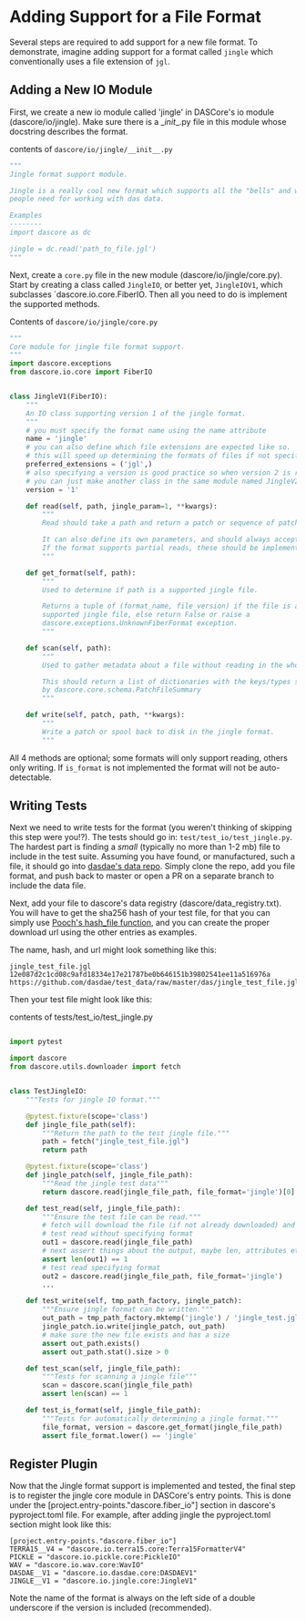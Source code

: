 # Adding Support for a File Format

Several steps are required to add support for a new file format. To demonstrate, imagine adding support for a
format called `jingle` which conventionally uses a file extension of `jgl`.

## Adding a New IO Module

First, we create a new io module called 'jingle' in DASCore's io module (dascore/io/jingle).
Make sure there is a \__init__.py file in this module whose docstring describes the format.

contents of `dascore/io/jingle/__init__.py`
```python
"""
Jingle format support module.

Jingle is a really cool new format which supports all the "bells" and whistles
people need for working with das data.

Examples
--------
import dascore as dc

jingle = dc.read('path_to_file.jgl')
"""
```

Next, create a `core.py` file in the new module (dascore/io/jingle/core.py). Start by creating
a class called `JingleIO`, or better yet, `JingleIOV1`, which subclasses `dascore.io.core.FiberIO.
Then all you need to do is implement the supported methods.

Contents of `dascore/io/jingle/core.py`

```python
"""
Core module for jingle file format support.
"""
import dascore.exceptions
from dascore.io.core import FiberIO


class JingleV1(FiberIO):
    """
    An IO class supporting version 1 of the jingle format.
    """
    # you must specify the format name using the name attribute
    name = 'jingle'
    # you can also define which file extensions are expected like so.
    # this will speed up determining the formats of files if not specified.
    preferred_extensions = ('jgl',)
    # also specifying a version is good practice so when version 2 is released
    # you can just make another class in the same module named JingleV2.
    version = '1'

    def read(self, path, jingle_param=1, **kwargs):
        """
        Read should take a path and return a patch or sequence of patches.

        It can also define its own parameters, and should always accept kwargs.
        If the format supports partial reads, these should be implemented as well.
        """

    def get_format(self, path):
        """
        Used to determine if path is a supported jingle file.

        Returns a tuple of (format_name, file_version) if the file is a
        supported jingle file, else return False or raise a
        dascore.exceptions.UnknownFiberFormat exception.
        """

    def scan(self, path):
        """
        Used to gather metadata about a file without reading in the whole file.

        This should return a list of dictionaries with the keys/types specified
        by dascore.core.schema.PatchFileSummary
        """

    def write(self, patch, path, **kwargs):
        """
        Write a patch or spool back to disk in the jingle format.
        """
```

All 4 methods are optional; some formats will only support reading,
others only writing. If `is_format` is not implemented the format will not
be auto-detectable.


## Writing Tests

Next we need to write tests for the format (you weren't thinking of skipping
this step were you!?). The tests should go in: `test/test_io/test_jingle.py`.
The hardest part is finding a *small* (typically no more than 1-2 mb) file to
include in the test suite. Assuming you have found, or manufactured, such
a file, it should go into [dasdae's data repo](https://github.com/DASDAE/test_data).
Simply clone the repo, add you file format, and push back to master or open a
PR on a separate branch to include the data file.

Next, add your file to dascore's data registry (dascore/data_registry.txt).
You will have to get the sha256 hash of your test file, for that you can simply
use [Pooch's hash_file function](https://www.fatiando.org/pooch/latest/api/generated/pooch.file_hash.html),
and you can create the proper download url using the other entries as examples.

The name, hash, and url might look something like this:

```
jingle_test_file.jgl
12e087d2c1cd08c9afd18334e17e21787be0b646151b39802541ee11a516976a
https://github.com/dasdae/test_data/raw/master/das/jingle_test_file.jgl
```

Then your test file might look like this:

contents of tests/test_io/test_jingle.py

```python

import pytest

import dascore
from dascore.utils.downloader import fetch


class TestJingleIO:
    """Tests for jingle IO format."""

    @pytest.fixture(scope='class')
    def jingle_file_path(self):
        """Return the path to the test jingle file."""
        path = fetch("jingle_test_file.jgl")
        return path

    @pytest.fixture(scope='class')
    def jingle_patch(self, jingle_file_path):
        """Read the jingle test data"""
        return dascore.read(jingle_file_path, file_format='jingle')[0]

    def test_read(self, jingle_file_path):
        """Ensure the test file can be read."""
        # fetch will download the file (if not already downloaded) and
        # test read without specifying format
        out1 = dascore.read(jingle_file_path)
        # next assert things about the output, maybe len, attributes etc.
        assert len(out1) == 1
        # test read specifying format
        out2 = dascore.read(jingle_file_path, file_format='jingle')
        ...

    def test_write(self, tmp_path_factory, jingle_patch):
        """Ensure jingle format can be written."""
        out_path = tmp_path_factory.mktemp('jingle') / 'jingle_test.jgl'
        jingle_patch.io.write(jingle_patch, out_path)
        # make sure the new file exists and has a size
        assert out_path.exists()
        assert out_path.stat().size > 0

    def test_scan(self, jingle_file_path):
        """Tests for scanning a jingle file"""
        scan = dascore.scan(jingle_file_path)
        assert len(scan) == 1

    def test_is_format(self, jingle_file_path):
        """Tests for automatically determining a jingle format."""
        file_format, version = dascore.get_format(jingle_file_path)
        assert file_format.lower() == 'jingle'

```

## Register Plugin

Now that the Jingle format support is implemented and tested, the final step is to
register the jingle core module in DASCore's entry points. This is done under the
[project.entry-points."dascore.fiber_io"] section in dascore's
pyproject.toml file. For example, after adding jingle the pyproject.toml section
might look like this:

```
[project.entry-points."dascore.fiber_io"]
TERRA15__V4 = "dascore.io.terra15.core:Terra15FormatterV4"
PICKLE = "dascore.io.pickle.core:PickleIO"
WAV = "dascore.io.wav.core:WavIO"
DASDAE__V1 = "dascore.io.dasdae.core:DASDAEV1"
JINGLE__V1 = "dascore.io.jingle.core:JingleV1"
```

Note the name of the format is always on the left side of a double underscore
if the version is included (recommended).
